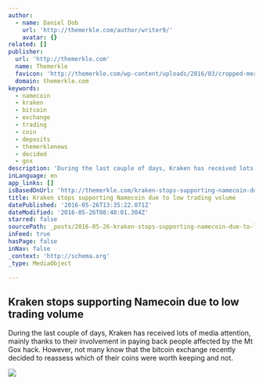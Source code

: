 ```yaml
---
author:
  - name: Daniel Dob
    url: 'http://themerkle.com/author/writer9/'
    avatar: {}
related: []
publisher:
  url: 'http://themerkle.com'
  name: Themerkle
  favicon: 'http://themerkle.com/wp-content/uploads/2016/03/cropped-merkle-white-1-192x192.png'
  domain: themerkle.com
keywords:
  - namecoin
  - kraken
  - bitcoin
  - exchange
  - trading
  - coin
  - deposits
  - themerklenews
  - decided
  - gox
description: 'During the last couple of days, Kraken has received lots of media attention, mainly thanks to their involvement in paying back people affected by the Mt Gox hack. However, not many know that the bitcoin exchange recently decided to reassess which of their coins were worth keeping and not.'
inLanguage: en
app_links: []
isBasedOnUrl: 'http://themerkle.com/kraken-stops-supporting-namecoin-due-to-low-trading-volume/'
title: Kraken stops supporting Namecoin due to low trading volume
datePublished: '2016-05-26T13:35:22.071Z'
dateModified: '2016-05-26T08:40:01.304Z'
starred: false
sourcePath: _posts/2016-05-26-kraken-stops-supporting-namecoin-due-to-low-trading-volume.md
inFeed: true
hasPage: false
inNav: false
_context: 'http://schema.org'
_type: MediaObject

---
```

<article style=""><h1>Kraken stops supporting Namecoin due to low trading volume</h1><p>During the last couple of days, Kraken has received lots of media attention, mainly thanks to their involvement in paying back people affected by the Mt Gox hack. However, not many know that the bitcoin exchange recently decided to reassess which of their coins were worth keeping and not.</p><img src="http://themerkle.com/wp-content/uploads/2016/05/tumblr_inline_nkgioi3vsJ1t0tbub.png" /></article>